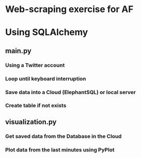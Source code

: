 # Web-scraping exercise for AF
# Using SQLAlchemy

## main.py
### Using a Twitter account
### Loop until keyboard interruption
### Save data into a Cloud (ElephantSQL) or local server
### Create table if not exists

## visualization.py
### Get saved data from the Database in the Cloud
### Plot data from the last minutes using PyPlot
